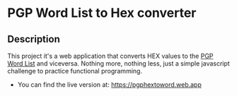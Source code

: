 # PGP Word List to Hex converter

## Description

This project it's a web application that converts HEX values to the [PGP Word List](https://en.wikipedia.org/wiki/PGP_word_list) and viceversa. Nothing more, nothing less, just a simple javascript challenge to practice functional programming.

- You can find the live version at: https://pgphextoword.web.app

